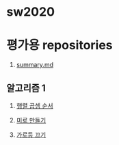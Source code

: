 # sw2020

# 평가용 repositories
1. [summary.md](summary.md)  

## 알고리즘 1
1. [행렬 곱셈 순서](https://github.com/kunwoo3121/Matrix-Multiplication-Sequence)

2. [미로 만들기](https://github.com/kunwoo3121/Make-a-Maze)

3. [가로등 끄기](https://github.com/kunwoo3121/Turn-Off-The-Streetlights)


